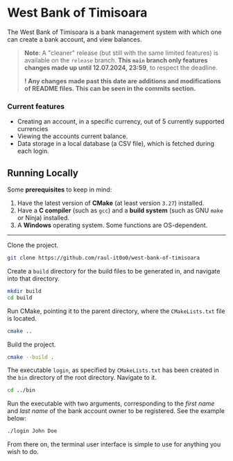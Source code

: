 # West Bank of Timisoara

The West Bank of Timisoara is a bank management system with which one can create a bank account, and view balances.

> **Note**: A "cleaner" release (but still with the same limited features) is available on the `release` branch. **This `main` branch only features changes made up until 12.07.2024, 23:59**, to respect the deadline. 
> 
> **! Any changes made past this date are additions and modifications of README files. This can be seen in the commits section.**


### Current features
- Creating an account, in a specific currency, out of 5 currently supported currencies
- Viewing the accounts current balance.
- Data storage in a local database (a CSV file), which is fetched during each login.

## Running Locally

Some **prerequisites** to keep in mind:
1. Have the latest version of **CMake** (at least version `3.27`) installed.
2. Have a **C compiler** (such as `gcc`) and a **build system** (such as GNU `make` or Ninja) installed.
3. A **Windows** operating system. Some functions are OS-dependent.

***

Clone the project.

```bash
git clone https://github.com/raul-it0o0/west-bank-of-timisoara
```

Create a `build` directory for the build files to be generated in, and navigate into that directory.

```bash
mkdir build
cd build
```

Run CMake, pointing it to the parent directory, where the `CMakeLists.txt` file is located.

```bash
cmake ..
```

Build the project.

```bash
cmake --build .
```

The executable `login`, as specified by `CMakeLists.txt` has been created in the `bin` directory of the root directory. Navigate to it.

```bash
cd ../bin
```

Run the executable with two arguments, corresponding to the *first name* and *last name* of the bank account owner to be registered. See the example below:

```bash
./login John Doe
```
From there on, the terminal user interface is simple to use for anything you wish to do.